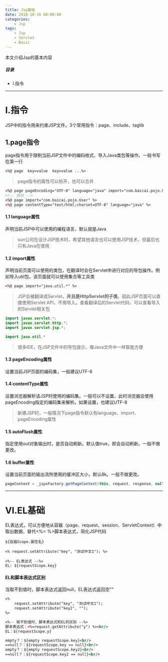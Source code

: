 ```yaml
---
title: Jsp基础
date: 2018-10-16 00:00:00
categories:
    - Jsp
tags:
    - Jsp
    - Servlet
    - Basic
---
```


本文介绍Jsp的基本内容

<!-- more -->

##### 目录
+ I.指令

---

# I.指令

JSP中的指令用来约束JSP文件。3个常用指令：page、include、taglib

## 1.page指令

page指令用于限制当前JSP文件中的编码格式、导入Java类包等操作。一般书写在第一行

```html
<%@ page  key=value  key=value ...%>
```

> page指令的属性可以拆开，也可以合并

```html
<%@ page pageEncoding="UTF-8" language="java" import="com.baicai.pojo.User"%>
<!-- 拆分 -->
<%@ page import="com.baicai.pojo.User" %>
<%@ page contentType="text/html;charset=UTF-8" language="java" %>
```

#### 1.1 language属性

声明当前JSP中可以使用的编程语言，默认就是Java

> sun公司在设计JSP技术时，希望其他语言也可以使用JSP技术，但最后也只有Java在使用

#### 1.2 import属性

声明当前页面可以使用的类包，在翻译时会在Servlet中进行对应的导包操作。例如导入util包，该页面就可以使用集合等工具类

```html
<%@ page import="java.util.*" %>
```

> JSP会被翻译成Servlet，**并且是HttpServlet的子类**。因此JSP页面可以直接使用Servlet API，不用导入。查看翻译后的Servlet代码，可以查看导入的Servlet相关包

```java
import javax.servlet.*;
import javax.servlet.http.*;
import javax.servlet.jsp.*;

import java.util.*
```

> 很多IDE，在JSP文件中的导包提示，像Java文件中一样智能方便

#### 1.3 pageEncoding属性

设置当前JSP页面的编码集，一般建议UTF-8

#### 1.4 contentType属性

设置浏览器解析该JSP时使用的编码集。一般可以不设置，此时浏览器会使用pageEncoding指定的编码集来解析。如果设置，也建议UTF-8

> 新建JSP时，一般情况下page指令默认有language、import、pageEncoding属性

#### 1.5 autoFlush属性

指定使用out对象输出时，是否自动刷新。默认值true，即会自动刷新。一般不做更改。

#### 1.6 buffer属性

设置当前页面的输出流所使用的缓冲区大小，默认8k。一般不做更改。

```java
pageContext = _jspxFactory.getPageContext(this, request, response, null, true, 8192, true); //buffer=8192，autoFlush=true
```

---

# VI.EL基础

EL表达式，可以方便地从容器（page、request、session、ServletContext）中取出数据，替代<%= %>脚本表达式，简化JSP代码

```
${容器Scope.属性名}
```

```
<% request.setAttribute("key", "测试中文1"); %>

<%-- EL表达式 --%>
EL: ${requestScope.key}
```

#### EL和脚本表达式区别

当取不到值时，脚本表达式返回null，EL表达式返回空""

```xml
<%
    request.setAttribute("key", "测试中文1");
    request.setAttribute("key2", "");
%>

<%-- 取不到值时，脚本表达式和EL的区别 --%>
脚本表达式：<%=request.getAttribute("y") %><br/>
EL：${requestScope.y}

empty？：${empty requestScope.key}<br/>
==null？：${requestScope.key == null}<br/>
empty？：${empty requestScope.key2}<br/>
==null？：${requestScope.key2 == null}<br/>
```
